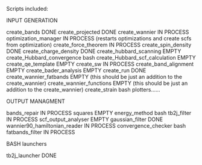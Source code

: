 Scripts included:


INPUT GENERATION

create_bands                          DONE 
create_projected                      DONE 
create_wannier                        IN PROCESS
optimization_manager                  IN PROCESS     (restarts optimizations and create scfs from optimization) 
create_force_theorem                  IN PROCESS
create_spin_density                   DONE 
create_charge_density                 DONE 
create_hubbard_scanning               EMPTY
create_Hubbard_convergence            bash
create_Hubbard_scf_calculation        EMPTY
create_qe_template                    EMPTY
create_sw 	                      IN PROCESS
create_band_alignment                 EMPTY
create_bader_analysis                 EMPTY
create_run                            DONE 
create_wannier_fatbands               EMPTY  (this should be just an addition to the create_wannier)
create_wannier_functions              EMPTY  (this should be just an addition to the create_wannier)
create_strain                         bash
plotters......

OUTPUT MANAGMENT

bands_repair	                      IN PROCESS
squares                               EMPTY
energy_method                         bash
tb2j_filter 	                      IN PROCESS
scf_output_analyser                   EMPTY 
gaussian_filter                       DONE 
wannier90_hamiltonian_reader          IN PROCESS
convergence_checker                   bash
fatbands_filter                       IN PROCESS


BASH launchers

tb2j_launcher                        DONE

